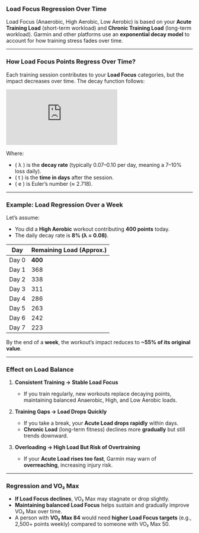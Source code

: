 ### **Load Focus Regression Over Time**  

Load Focus (Anaerobic, High Aerobic, Low Aerobic) is based on your **Acute Training Load** (short-term workload) and **Chronic Training Load** (long-term workload). Garmin and other platforms use an **exponential decay model** to account for how training stress fades over time.  

---

### **How Load Focus Points Regress Over Time?**  
Each training session contributes to your **Load Focus** categories, but the impact decreases over time. The decay function follows:  


![Equation](https://latex.codecogs.com/png.latex?Remaining%20Load%20%3D%20Initial%20Load%20%5Ctimes%20e%5E%7B-%5Clambda%20t%7D)


Where:  
- \( λ \) is the **decay rate** (typically 0.07–0.10 per day, meaning a 7–10% loss daily).  
- \( t \) is the **time in days** after the session.  
- \( e \) is Euler’s number (≈ 2.718).  

---

### **Example: Load Regression Over a Week**  
Let’s assume:  
- You did a **High Aerobic** workout contributing **400 points** today.  
- The daily decay rate is **8% (λ = 0.08)**.  

| **Day** | **Remaining Load** (Approx.) |
|---------|-----------------------------|
| Day 0   | **400**                      |
| Day 1   | 368                          |
| Day 2   | 338                          |
| Day 3   | 311                          |
| Day 4   | 286                          |
| Day 5   | 263                          |
| Day 6   | 242                          |
| Day 7   | 223                          |

By the end of a **week**, the workout’s impact reduces to **~55% of its original value**.  

---

### **Effect on Load Balance**  
1. **Consistent Training → Stable Load Focus**  
   - If you train regularly, new workouts replace decaying points, maintaining balanced Anaerobic, High, and Low Aerobic loads.  

2. **Training Gaps → Load Drops Quickly**  
   - If you take a break, your **Acute Load drops rapidly** within days.  
   - **Chronic Load** (long-term fitness) declines more **gradually** but still trends downward.  

3. **Overloading → High Load But Risk of Overtraining**  
   - If your **Acute Load rises too fast**, Garmin may warn of **overreaching**, increasing injury risk.  

---

### **Regression and VO₂ Max**  
- **If Load Focus declines**, VO₂ Max may stagnate or drop slightly.  
- **Maintaining balanced Load Focus** helps sustain and gradually improve VO₂ Max over time.  
- A person with **VO₂ Max 84** would need **higher Load Focus targets** (e.g., 2,500+ points weekly) compared to someone with VO₂ Max 50.  

